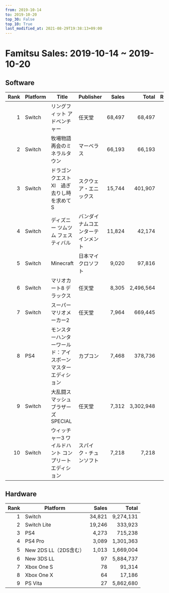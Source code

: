 ```yaml
---
from: 2019-10-14
to: 2019-10-20
top_30: False
top_10: True
last_modified_at: 2021-08-29T19:38:13+09:00
---
```

# Famitsu Sales: 2019-10-14 ~ 2019-10-20
## Software
| Rank | Platform | Title | Publisher | Sales | Total | Rate | New |
| -: | -- | -- | -- | -: | -: | -: | -- |
| 1 | Switch | リングフィット アドベンチャー | 任天堂 | 68,497 | 68,497 |  | **New** |
| 2 | Switch | 牧場物語 再会のミネラルタウン | マーベラス | 66,193 | 66,193 |  | **New** |
| 3 | Switch | ドラゴンクエストXI　過ぎ去りし時を求めて S | スクウェア・エニックス | 15,744 | 401,907 |  |  |
| 4 | Switch | ディズニー ツムツム フェスティバル | バンダイナムコエンターテインメント | 11,824 | 42,174 |  |  |
| 5 | Switch | Minecraft | 日本マイクロソフト | 9,020 | 97,816 |  |  |
| 6 | Switch | マリオカート8 デラックス | 任天堂 | 8,305 | 2,496,564 |  |  |
| 7 | Switch | スーパーマリオメーカー2 | 任天堂 | 7,964 | 669,445 |  |  |
| 8 | PS4 | モンスターハンターワールド：アイスボーン マスターエディション | カプコン | 7,468 | 378,736 |  |  |
| 9 | Switch | 大乱闘スマッシュブラザーズ SPECIAL | 任天堂 | 7,312 | 3,302,948 |  |  |
| 10 | Switch | ウィッチャー3 ワイルドハント コンプリートエディション | スパイク・チュンソフト | 7,218 | 7,218 |  | **New** |

## Hardware
| Rank | Platform | Sales | Total |
| -: | -- | -: | -: |
| 1 | Switch | 34,821 | 9,274,131 |
| 2 | Switch Lite | 19,246 | 333,923 |
| 3 | PS4 | 4,273 | 715,238 |
| 4 | PS4 Pro | 3,089 | 1,301,363 |
| 5 | New 2DS LL（2DS含む） | 1,013 | 1,669,004 |
| 6 | New 3DS LL | 97 | 5,884,737 |
| 7 | Xbox One S | 78 | 91,314 |
| 8 | Xbox One X | 64 | 17,186 |
| 9 | PS Vita | 27 | 5,862,680 |